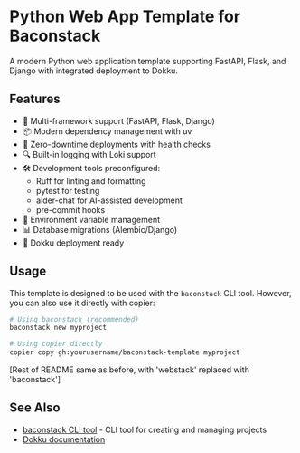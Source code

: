 # Python Web App Template for Baconstack

A modern Python web application template supporting FastAPI, Flask, and Django with integrated deployment to Dokku.

## Features

- 🚀 Multi-framework support (FastAPI, Flask, Django)
- 📦 Modern dependency management with uv
- 🔄 Zero-downtime deployments with health checks
- 🔍 Built-in logging with Loki support
- 🛠️ Development tools preconfigured:
  - Ruff for linting and formatting
  - pytest for testing
  - aider-chat for AI-assisted development
  - pre-commit hooks
- 🔐 Environment variable management
- 📊 Database migrations (Alembic/Django)
- 🐳 Dokku deployment ready

## Usage

This template is designed to be used with the `baconstack` CLI tool. However, you can also use it directly with copier:

```bash
# Using baconstack (recommended)
baconstack new myproject

# Using copier directly
copier copy gh:yourusername/baconstack-template myproject
```

[Rest of README same as before, with 'webstack' replaced with 'baconstack']

## See Also

- [baconstack CLI tool](https://github.com/yourusername/baconstack) - CLI tool for creating and managing projects
- [Dokku documentation](https://dokku.com/docs/)

